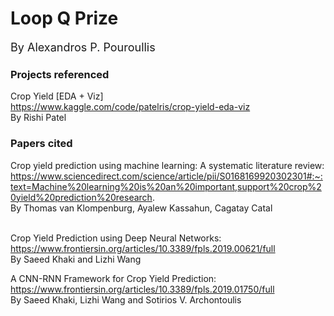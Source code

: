 # Loop Q Prize
<font size="4">By Alexandros P. Pouroullis</font>

### Projects referenced
Crop Yield [EDA + Viz]
<br>https://www.kaggle.com/code/patelris/crop-yield-eda-viz
<br>By Rishi Patel


### Papers cited
Crop yield prediction using machine learning: A systematic literature review:<br>
https://www.sciencedirect.com/science/article/pii/S0168169920302301#:~:text=Machine%20learning%20is%20an%20important,support%20crop%20yield%20prediction%20research.
<br>By Thomas van Klompenburg, Ayalew Kassahun, Cagatay Catal<br><br>

Crop Yield Prediction using Deep Neural Networks:<br>
https://www.frontiersin.org/articles/10.3389/fpls.2019.00621/full
<br>By Saeed Khaki and Lizhi Wang

A CNN-RNN Framework for Crop Yield Prediction:<br>
https://www.frontiersin.org/articles/10.3389/fpls.2019.01750/full
<br>By Saeed Khaki, Lizhi Wang and Sotirios V. Archontoulis
